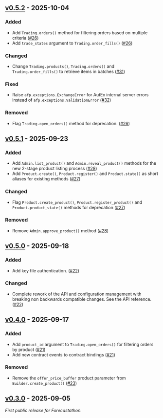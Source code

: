 ## [v0.5.2] - 2025-10-04

### Added

- Add `Trading.orders()` method for filtering orders based on multiple criteria ([#26](https://github.com/autonity/afp-sdk/pull/26))
- Add `trade_states` argument to `Trading.order_fills()` ([#26](https://github.com/autonity/afp-sdk/pull/26))

### Changed

- Change `Trading.products()`, `Trading.orders()` and `Trading.order_fills()` to retrieve items in batches ([#31](https://github.com/autonity/afp-sdk/pull/31))

### Fixed

- Raise `afp.exceptions.ExchangeError` for AutEx internal server errors instead of `afp.exceptions.ValidationError` ([#32](https://github.com/autonity/afp-sdk/pull/32))

### Removed

- Flag `Trading.open_orders()` method for deprecation. ([#26](https://github.com/autonity/afp-sdk/pull/26))

## [v0.5.1] - 2025-09-23

### Added

- Add `Admin.list_product()` and `Admin.reveal_product()` methods for the new 2-stage product listing process ([#28](https://github.com/autonity/afp-sdk/pull/28))
- Add `Product.create()`, `Product.register()` and `Product.state()` as short aliases for existing methods ([#27](https://github.com/autonity/afp-sdk/pull/27))

### Changed

- Flag `Product.create_product()`, `Product.register_product()` and `Product.product_state()` methods for deprecation ([#27](https://github.com/autonity/afp-sdk/pull/27))

### Removed

- Remove `Admin.approve_product()` method ([#28](https://github.com/autonity/afp-sdk/pull/28))

## [v0.5.0] - 2025-09-18

### Added

- Add key file authentication. ([#22](https://github.com/autonity/afp-sdk/pull/22))

### Changed

- Complete rework of the API and configuration management with breaking non backwards compatible changes. See the API reference. ([#22](https://github.com/autonity/afp-sdk/pull/22))

## [v0.4.0] - 2025-09-17

### Added

- Add `product_id` argument to `Trading.open_orders()` for filtering orders by product ([#21](https://github.com/autonity/afp-sdk/pull/21))
- Add new contract events to contract bindings ([#21](https://github.com/autonity/afp-sdk/pull/21))

### Removed

- Remove the `offer_price_buffer` product parameter from `Builder.create_product()` ([#23](https://github.com/autonity/afp-sdk/pull/23))

## [v0.3.0] - 2025-09-05

_First public release for Forecastathon._

[v0.5.2]: https://github.com/autonity/afp-sdk/releases/tag/v0.5.2
[v0.5.1]: https://github.com/autonity/afp-sdk/releases/tag/v0.5.1
[v0.5.0]: https://github.com/autonity/afp-sdk/releases/tag/v0.5.0
[v0.4.0]: https://github.com/autonity/afp-sdk/releases/tag/v0.4.0
[v0.3.0]: https://github.com/autonity/afp-sdk/releases/tag/v0.3.0
